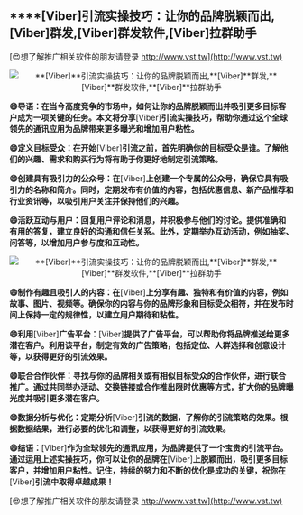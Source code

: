 ## ****[Viber]**引流实操技巧：让你的品牌脱颖而出,**[Viber]**群发,**[Viber]**群发软件,**[Viber]**拉群助手**

[😍想了解推广相关软件的朋友请登录 http://www.vst.tw](http://www.vst.tw)

 <center><img src="https://vst.tw/MP4/tuiguang/png/1.png" alt="**[Viber]**引流实操技巧：让你的品牌脱颖而出,**[Viber]**群发,**[Viber]**群发软件,**[Viber]**拉群助手"></center>

**😄导语：在当今高度竞争的市场中，如何让你的品牌脱颖而出并吸引更多目标客户成为一项关键的任务。本文将分享**[Viber]**引流实操技巧，帮助你通过这个全球领先的通讯应用为品牌带来更多曝光和增加用户粘性。**

**😄定义目标受众：在开始**[Viber]**引流之前，首先明确你的目标受众是谁。了解他们的兴趣、需求和购买行为将有助于你更好地制定引流策略。**

**😄创建具有吸引力的公众号：在**[Viber]**上创建一个专属的公众号，确保它具有吸引力的名称和简介。同时，定期发布有价值的内容，包括优惠信息、新产品推荐和行业资讯等，以吸引用户关注并保持他们的兴趣。**

**😄活跃互动与用户：回复用户评论和消息，并积极参与他们的讨论。提供准确和有用的答复，建立良好的沟通和信任关系。此外，定期举办互动活动，例如抽奖、问答等，以增加用户参与度和互动性。**

 <center><img src="https://vst.tw/MP4/tuiguang/png/7.png" alt="**[Viber]**引流实操技巧：让你的品牌脱颖而出,**[Viber]**群发,**[Viber]**群发软件,**[Viber]**拉群助手"></center>

**😄制作有趣且吸引人的内容：在**[Viber]**上分享有趣、独特和有价值的内容，例如故事、图片、视频等。确保你的内容与你的品牌形象和目标受众相符，并在发布时间上保持一定的规律性，以建立用户期待和粘性。**

**😄利用**[Viber]**广告平台：**[Viber]**提供了广告平台，可以帮助你将品牌推送给更多潜在客户。利用该平台，制定有效的广告策略，包括定位、人群选择和创意设计等，以获得更好的引流效果。**

**😄联合合作伙伴：寻找与你的品牌相关或有相似目标受众的合作伙伴，进行联合推广。通过共同举办活动、交换链接或合作推出限时优惠等方式，扩大你的品牌曝光度并吸引更多潜在客户。**

**😄数据分析与优化：定期分析**[Viber]**引流的数据，了解你的引流策略的效果。根据数据结果，进行必要的优化和调整，以获得更好的引流效果。**

**😄结语：**[Viber]**作为全球领先的通讯应用，为品牌提供了一个宝贵的引流平台。通过运用上述实操技巧，你可以让你的品牌在**[Viber]**上脱颖而出，吸引更多目标客户，并增加用户粘性。记住，持续的努力和不断的优化是成功的关键，祝你在**[Viber]**引流中取得卓越成果！**

[😍想了解推广相关软件的朋友请登录 http://www.vst.tw](http://www.vst.tw)



